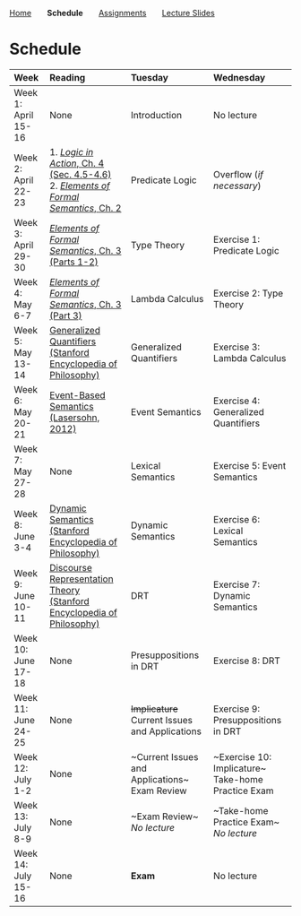 [Home](https://mjs227.github.io/courses/semantic-theory-25/)&emsp;&emsp;**Schedule**&emsp;&emsp;[Assignments](https://mjs227.github.io/courses/semantic-theory-25/assignments/)&emsp;&emsp;[Lecture Slides](https://mjs227.github.io/courses/semantic-theory-25/lecture-slides/)

# Schedule

| Week | Reading | Tuesday | Wednesday |
| :--- | :--- | :--- | :--- |
| Week 1:<br>April 15-16 | None | Introduction | No lecture |
| Week 2:<br>April 22-23 | 1. [*Logic in Action*, Ch. 4 (Sec. 4.5-4.6)](http://www.logicinaction.org/docs/ch4.pdf)<br>2. [*Elements of Formal Semantics*, Ch. 2](https://www.phil.uu.nl/~yoad/efs/EFS-ch2-online.pdf) | Predicate Logic | Overflow (*if necessary*) |
| Week 3:<br>April 29-30 | [*Elements of Formal Semantics*, Ch. 3<br>(Parts 1-2)](https://www.phil.uu.nl/~yoad/efs/EFS-ch3-online.pdf) | Type Theory | Exercise 1: Predicate Logic |
| Week 4:<br>May 6-7 | [*Elements of Formal Semantics*, Ch. 3<br>(Part 3)](https://www.phil.uu.nl/~yoad/efs/EFS-ch3-online.pdf) | Lambda Calculus | Exercise 2: Type Theory |
| Week 5:<br>May 13-14 | [Generalized Quantifiers<br>(Stanford Encyclopedia of Philosophy)](https://plato.stanford.edu/entries/generalized-quantifiers/) | Generalized Quantifiers | Exercise 3: Lambda Calculus |
| Week 6:<br>May 20-21 | [Event-Based Semantics (Lasersohn, 2012)](https://semanticsarchive.net/Archive/jFhNWM2M/eventbasedsemantics.pdf) | Event Semantics | Exercise 4: Generalized Quantifiers |
| Week 7:<br>May 27-28 | None | Lexical Semantics | Exercise 5: Event Semantics |
| Week 8:<br>June 3-4 | [Dynamic Semantics<br>(Stanford Encyclopedia of Philosophy)](https://plato.stanford.edu/entries/dynamic-semantics/) | Dynamic Semantics | Exercise 6: Lexical Semantics |
| Week 9:<br>June 10-11 | [Discourse Representation Theory<br>(Stanford Encyclopedia of Philosophy)](https://plato.stanford.edu/entries/discourse-representation-theory/) | DRT | Exercise 7: Dynamic Semantics |
| Week 10:<br>June 17-18 | None | Presuppositions in DRT | Exercise 8: DRT |
| Week 11:<br>June 24-25 | None | <strike>Implicature</strike><br>Current Issues and Applications | Exercise 9: Presuppositions in DRT |
| Week 12:<br>July 1-2 | None | ~Current Issues and Applications~<br>Exam Review | ~Exercise 10: Implicature~<br>Take-home Practice Exam |
| Week 13:<br>July 8-9 | None | ~Exam Review~<br>*No lecture* | ~Take-home Practice Exam~<br>*No lecture* |
| Week 14:<br>July 15-16 | None | **Exam** | No lecture |
